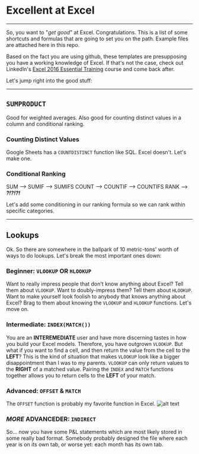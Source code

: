 # Excellent at Excel

---
So, you want to "*get good*" at Excel. Congratulations. This is a list of some shortcuts and formulas that are going to set you on the path. Example files are attached here in this repo. 

Based on the fact you are using github, these templates are presupposing you have a working knowledge of Excel. If that's not the case, check out LinkedIn's [Excel 2016 Essential Training](https://www.linkedin.com/learning/excel-2016-essential-training/welcome) course and come back after.

Let's jump right into the good stuff:

---

## `SUMPRODUCT`
Good for weighted averages. Also good for counting distinct values in a column and conditional ranking.

### Counting Distinct Values
Google Sheets has a `COUNTDISTINCT` function like SQL. Excel doesn't. Let's make one.

### Conditional Ranking
SUM   --> SUMIF   --> SUMIFS
COUNT --> COUNTIF --> COUNTIFS
RANK  --> ***?!?!?!***

Let's add some conditioning in our ranking formula so we can rank within specific categories.

---
## Lookups
Ok. So there are somewhere in the ballpark of 10 metric-tons' worth of ways to do lookups. Let's break the most important ones down:
### Beginner: `VLOOKUP` OR `HLOOKUP`
Want to really impress people that don't know anything about Excel? Tell them about `VLOOKUP`. Want to doubly-impress them? Tell them about `HLOOKUP`. Want to make yourself look foolish to anybody that knows anything about Excel? Brag to them about knowing the `VLOOKUP` and `HLOOKUP` functions. Let's move on.

### Intermediate: `INDEX(MATCH())`
You are an **INTEREMEDIATE** user and have more discerning tastes in how you build your Excel models. Therefore, you have outgrown `VLOOKUP`. But what if you want to find a cell, and then return the value from the cell to the **LEFT**? This is the kind of situation that makes `VLOOKUP` look like a bigger disappointment than I was to my parents. `VLOOKUP` can only return values to the **RIGHT** of a matched value. Pairing the `INDEX` and `MATCH` functions together allows you to return cells to the **LEFT** of your match.

### Advanced: `OFFSET` & `MATCH`
The `OFFSET` function is probably my favorite function in Excel.
![alt text](https://i.imgflip.com/3cqujr.jpg "Car Salesman Meme")


### *MORE* ADVANCEDER: `INDIRECT`
So... now you have some P&L statements which are most likely stored in some really bad format. Somebody probably designed the file where each year is on its own tab, or worse yet: each month has its own tab.

